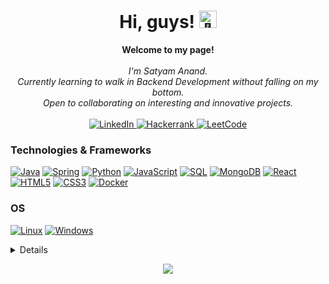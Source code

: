 <h1 align="center">Hi, guys! <img src="https://github.com/wervlad/wervlad/assets/24524555/766d336d-b87d-44ba-807c-c51de2bc6b4d" width="28px" alt="👋"></h1>

<p align="center">
    <b>Welcome to my page!</b><br><br>
    <i>
        I'm Satyam Anand.<br>
        Currently learning to walk in Backend Development without falling on my bottom.<br>
        Open to collaborating on interesting and innovative projects.<br>
    </i><br>
    <a href="https://www.linkedin.com/in/satyam-anand-">
        <img src="https://img.shields.io/badge/LinkedIn-0077B5?style=for-the-badge&logo=linkedin&logoColor=white" alt="LinkedIn">
    </a>
    <a href="https://leetcode.com/S-_-Anand/">
        <img src="https://img.shields.io/badge/-Hackerrank-2EC866?style=for-the-badge&logo=HackerRank&logoColor=white" alt="Hackerrank">
    </a>
    <a href="https://leetcode.com/S-_-Anand/">
        <img src="https://img.shields.io/badge/-LeetCode-FFA116?style=for-the-badge&logo=LeetCode&logoColor=black" alt="LeetCode">
    </a>
    
  
</p>

### Technologies & Frameworks
[![Java](https://img.shields.io/badge/Java-ED8B00?style=for-the-badge&logo=openjdk&logoColor=white)](https://github.com/satyam-9)
[![Spring](https://img.shields.io/badge/Spring-6DB33F?style=for-the-badge&logo=spring&logoColor=white)](https://github.com/satyam-9)
[![Python](https://img.shields.io/badge/Python-3776AB?style=for-the-badge&logo=python&logoColor=white)](https://github.com/satyam-9)
[![JavaScript](https://img.shields.io/badge/javascript-black?style=for-the-badge&logo=javascript)](https://github.com/satyam-9)
[![SQL](https://img.shields.io/badge/sql-black?style=for-the-badge&logo=mysql)](https://github.com/satyam-9)
[![MongoDB](https://img.shields.io/badge/MongoDB-4EA94B?style=for-the-badge&logo=mongodb&logoColor=white)](https://github.com/satyam-9)
[![React](https://img.shields.io/badge/react-black?style=for-the-badge&logo=react)](https://github.com/satyam-9)
[![HTML5](https://img.shields.io/badge/html5-black?style=for-the-badge&logo=html5)](https://github.com/satyam-9)
[![CSS3](https://img.shields.io/badge/css3-black?style=for-the-badge&logo=css3)](https://github.com/satyam-9)
[![Docker](https://img.shields.io/badge/docker-black?style=for-the-badge&logo=docker)](https://github.com/satyam-9)

### OS
[![Linux](https://img.shields.io/badge/linux-black?style=for-the-badge&logo=Linux)](https://github.com/satyam-9)
[![Windows](https://img.shields.io/badge/Windows-black?style=for-the-badge&logo=Windows)](https://github.com/satyam-9)

<details>
<p align="center">
  <a href="https://github.com/satyam-9">
    <img src="http://github-profile-summary-cards.vercel.app/api/cards/profile-details?username=satyam-9&theme=transparent" />
  </a>
  <a href="https://github.com/satyam-9">
    <img src="https://github-readme-streak-stats.herokuapp.com/?user=satyam-9&hide_border=true&card_width=338&theme=transparent" />
  </a>
  <a href="https://github.com/satyam-9">
    <img src="http://github-profile-summary-cards.vercel.app/api/cards/stats?username=satyam-9&theme=transparent" />
  </a>
  <a href="https://github.com/satyam-9">
    <img src="https://github-readme-stats.vercel.app/api/top-langs/?username=satyam-9&langs_count=10&exclude_repo=&hide=jupyter%20notebook,vim%20script,cmake,makefile,batchfile,emacs%20lisp,css,html&layout=default&card_width=699&hide_border=true&theme=transparent" />
  </a>
</p>
</details>

<p align="center">
  <a href="https://github.com/satyam-9">
    <img src="https://komarev.com/ghpvc/?username=satyam-9&color=blue&style=flat)" />
  </a>
</p>
<!--

- 🔭 I’m currently working on ...
- 🌱 I’m currently learning ...
- 👯 I’m looking to collaborate on ...
- 🤔 I’m looking for help with ...
- 💬 Ask me about ...
- 📫 How to reach me: ...
- 😄 Pronouns: ...
- ⚡ Fun fact: ...
-->
